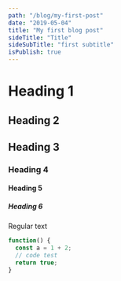 ```yaml
---
path: "/blog/my-first-post"
date: "2019-05-04"
title: "My first blog post"
sideTitle: "Title"
sideSubTitle: "first subtitle"
isPublish: true
---
```


# Heading 1

## Heading 2

## Heading 3

### Heading 4

#### Heading 5

##### Heading 6

Regular text

```js
function() {
  const a = 1 + 2;
  // code test
  return true;
}
```

